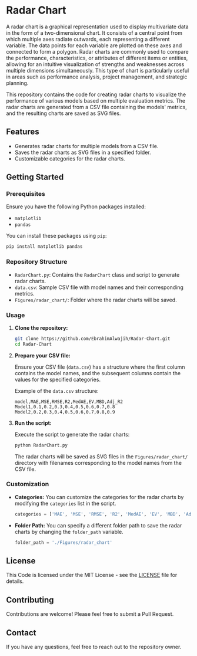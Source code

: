 # Radar Chart

A radar chart is a graphical representation used to display multivariate data in the form of a two-dimensional chart. It consists of a central point from which multiple axes radiate outwards, each representing a different variable. The data points for each variable are plotted on these axes and connected to form a polygon. Radar charts are commonly used to compare the performance, characteristics, or attributes of different items or entities, allowing for an intuitive visualization of strengths and weaknesses across multiple dimensions simultaneously. This type of chart is particularly useful in areas such as performance analysis, project management, and strategic planning.

This repository contains the code for creating radar charts to visualize the performance of various models based on multiple evaluation metrics. The radar charts are generated from a CSV file containing the models' metrics, and the resulting charts are saved as SVG files.

## Features

- Generates radar charts for multiple models from a CSV file.
- Saves the radar charts as SVG files in a specified folder.
- Customizable categories for the radar charts.

## Getting Started

### Prerequisites

Ensure you have the following Python packages installed:

- `matplotlib`
- `pandas`

You can install these packages using `pip`:

```bash
pip install matplotlib pandas
```

### Repository Structure

- `RadarChart.py`: Contains the `RadarChart` class and script to generate radar charts.
- `data.csv`: Sample CSV file with model names and their corresponding metrics.
- `Figures/radar_chart/`: Folder where the radar charts will be saved.

### Usage

1. **Clone the repository:**

   ```bash
   git clone https://github.com/EbrahimAlwajih/Radar-Chart.git
   cd Radar-Chart
   ```

2. **Prepare your CSV file:**

   Ensure your CSV file (`data.csv`) has a structure where the first column contains the model names, and the subsequent columns contain the values for the specified categories.

   Example of the `data.csv` structure:

   ```csv
   model,MAE,MSE,RMSE,R2,MedAE,EV,MBD,Adj_R2
   Model1,0.1,0.2,0.3,0.4,0.5,0.6,0.7,0.8
   Model2,0.2,0.3,0.4,0.5,0.6,0.7,0.8,0.9
   ```

3. **Run the script:**

   Execute the script to generate the radar charts:

   ```bash
   python RadarChart.py
   ```

   The radar charts will be saved as SVG files in the `Figures/radar_chart/` directory with filenames corresponding to the model names from the CSV file.

### Customization

- **Categories:**
  You can customize the categories for the radar charts by modifying the `categories` list in the script.

  ```python
  categories = ['MAE', 'MSE', 'RMSE', 'R2', 'MedAE', 'EV', 'MBD', 'Adj_R2']
  ```

- **Folder Path:**
  You can specify a different folder path to save the radar charts by changing the `folder_path` variable.

  ```python
  folder_path = './Figures/radar_chart'
  ```

## License

This Code is licensed under the MIT License - see the [LICENSE](LICENSE) file for details.

## Contributing

Contributions are welcome! Please feel free to submit a Pull Request.

## Contact

If you have any questions, feel free to reach out to the repository owner.
